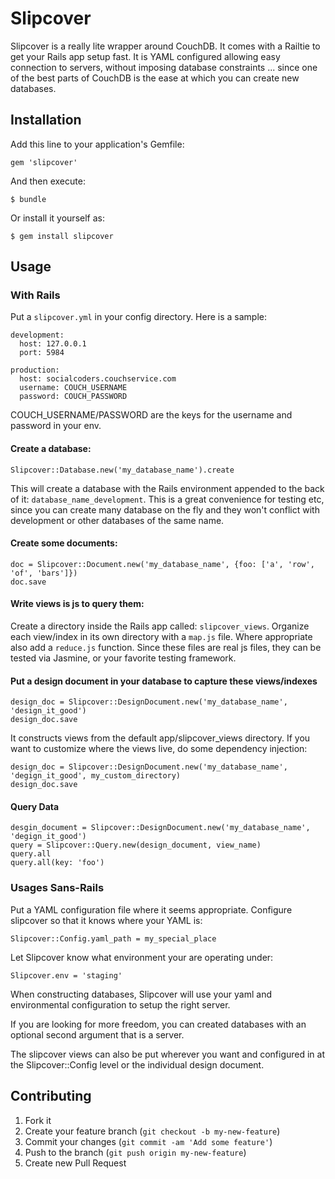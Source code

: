 # Slipcover

Slipcover is a really lite wrapper around CouchDB. It comes with a Railtie to get your Rails app setup fast.
It is YAML configured allowing easy connection to servers, without imposing database constraints ... since
one of the best parts of CouchDB is the ease at which you can create new databases.

## Installation

Add this line to your application's Gemfile:

    gem 'slipcover'

And then execute:

    $ bundle

Or install it yourself as:

    $ gem install slipcover

## Usage

### With Rails
Put a `slipcover.yml` in your config directory. Here is a sample:

    development:
      host: 127.0.0.1
      port: 5984

    production:
      host: socialcoders.couchservice.com
      username: COUCH_USERNAME
      password: COUCH_PASSWORD

COUCH_USERNAME/PASSWORD are the keys for the username and password in your env.

#### Create a database:

    Slipcover::Database.new('my_database_name').create

This will create a database with the Rails environment appended to the back of it: `database_name_development`.
This is a great convenience for testing etc, since you can create many database on the fly and they won't conflict
with development or other databases of the same name.

#### Create some documents:

    doc = Slipcover::Document.new('my_database_name', {foo: ['a', 'row', 'of', 'bars']})
    doc.save

#### Write views is js to query them:

Create a directory inside the Rails app called: `slipcover_views`. Organize each view/index in its own directory with a `map.js`
file. Where appropriate also add a `reduce.js` function. Since these files are real js files, they can be tested via Jasmine,
or your favorite testing framework.

#### Put a design document in your database to capture these views/indexes

    design_doc = Slipcover::DesignDocument.new('my_database_name', 'design_it_good')
    design_doc.save

It constructs views from the default app/slipcover_views directory. If you want to customize where the views live, do some
dependency injection:

    design_doc = Slipcover::DesignDocument.new('my_database_name', 'degign_it_good', my_custom_directory)
    design_doc.save

#### Query Data

    desgin_document = Slipcover::DesignDocument.new('my_database_name', 'degign_it_good')
    query = Slipcover::Query.new(design_document, view_name)
    query.all
    query.all(key: 'foo')

### Usages Sans-Rails

Put a YAML configuration file where it seems appropriate. Configure slipcover so that it knows where your YAML is:

    Slipcover::Config.yaml_path = my_special_place

Let Slipcover know what environment your are operating under:

    Slipcover.env = 'staging'

When constructing databases, Slipcover will use your yaml and environmental configuration to setup the right server.

If you are looking for more freedom, you can created databases with an optional second argument that is a server.

The slipcover views can also be put wherever you want and configured in at the Slipcover::Config level or the individual
design document.


## Contributing

1. Fork it
2. Create your feature branch (`git checkout -b my-new-feature`)
3. Commit your changes (`git commit -am 'Add some feature'`)
4. Push to the branch (`git push origin my-new-feature`)
5. Create new Pull Request
